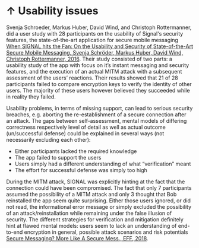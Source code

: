 # ↑ Usability issues

Svenja Schroeder, Markus Huber, David Wind, and Christoph Rottermanner, did a user study with 28 participants on the usability of Signal's security features, the state-of-the-art application for secure mobile messaging [When SIGNAL hits the Fan: On the Usability and Security of State-of-the-Art Secure Mobile Messaging, Svenja Schröder, Markus Huber, David Wind, Christoph Rottermanner, 2016](https://web.archive.org/web/20160828135326/https://www.internetsociety.org/sites/default/files/09%20when-signal-hits-the-fan-on-the-usability-and-security-of-state-of-the-art-secure-mobile-messaging.pdf). Their study consisted of two parts: a usability study of the app with focus on it’s instant messaging and security features, and the execution of an actual MITM attack with a subsequent assessment of the users’ reactions. Their results showed that 21 of 28 participants failed to compare encryption keys to verify the identity of other users. The majority of these users however believed they succeeded while in reality they failed.

Usability problems, in terms of missing support, can lead to serious security breaches, e.g. aborting the re-establishment of a secure connection after an attack. The gaps between self-assessment, mental models of differing correctness respectively level of detail as well as actual outcome (un/successful defense) could be explained in several ways (not necessarily excluding each other):

* Either participants lacked the required knowledge
* The app failed to support the users
* Users simply had a different understanding of what “verification” meant
* The effort for successful defense was simply too high

During the MITM attack, SIGNAL was explicitly hinting at the fact that the connection could have been compromised. The fact that only 7 participants assumed the possibility of a MITM attack and only 3 thought that Bob reinstalled the app seem quite surprising. Either those users ignored, or did not read, the informational error message or simply excluded the possibility of an attack/reinstallation while remaining under the false illusion of security. The different strategies for verification and mitigation definitely hint at flawed mental models: users seem to lack an understanding of end-to-end encryption in general, possible attack scenarios and risk potentials [Secure Messaging? More Like A Secure Mess., EFF, 2018](https://www.eff.org/deeplinks/2018/03/secure-messaging-more-secure-mess).


